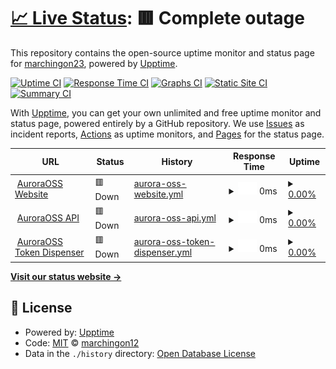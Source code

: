 # [📈 Live Status](https://marchingon23.github.io/status-page): <!--live status--> **🟥 Complete outage**

This repository contains the open-source uptime monitor and status page for [marchingon23](https://marchingon23.github.io/status-page), powered by [Upptime](https://github.com/upptime/upptime).

[![Uptime CI](https://github.com/marchingon23/status-page/workflows/Uptime%20CI/badge.svg)](https://github.com/marchingon23/status-page/actions?query=workflow%3A%22Uptime+CI%22)
[![Response Time CI](https://github.com/marchingon23/status-page/workflows/Response%20Time%20CI/badge.svg)](https://github.com/marchingon23/status-page/actions?query=workflow%3A%22Response+Time+CI%22)
[![Graphs CI](https://github.com/marchingon23/status-page/workflows/Graphs%20CI/badge.svg)](https://github.com/marchingon23/status-page/actions?query=workflow%3A%22Graphs+CI%22)
[![Static Site CI](https://github.com/marchingon23/status-page/workflows/Static%20Site%20CI/badge.svg)](https://github.com/marchingon23/status-page/actions?query=workflow%3A%22Static+Site+CI%22)
[![Summary CI](https://github.com/marchingon23/status-page/workflows/Summary%20CI/badge.svg)](https://github.com/marchingon23/status-page/actions?query=workflow%3A%22Summary+CI%22)

With [Upptime](https://upptime.js.org), you can get your own unlimited and free uptime monitor and status page, powered entirely by a GitHub repository. We use [Issues](https://github.com/marchingon23/status-page/issues) as incident reports, [Actions](https://github.com/marchingon23/status-page/actions) as uptime monitors, and [Pages](https://marchingon23.github.io/status-page) for the status page.

<!--start: status pages-->
<!-- This summary is generated by Upptime (https://github.com/upptime/upptime) -->
<!-- Do not edit this manually, your changes will be overwritten -->
<!-- prettier-ignore -->
| URL | Status | History | Response Time | Uptime |
| --- | ------ | ------- | ------------- | ------ |
| <img alt="" src="https://auroraoss.com/favicon.ico" height="13"> [AuroraOSS Website](https://auroraoss.com) | 🟥 Down | [aurora-oss-website.yml](https://github.com/marchingon12/status-page/commits/HEAD/history/aurora-oss-website.yml) | <details><summary><img alt="Response time graph" src="./graphs/aurora-oss-website/response-time-week.png" height="20"> 0ms</summary><br><a href="https://marchingon12.github.io/status-page/history/aurora-oss-website"><img alt="Response time 546" src="https://img.shields.io/endpoint?url=https%3A%2F%2Fraw.githubusercontent.com%2Fmarchingon12%2Fstatus-page%2FHEAD%2Fapi%2Faurora-oss-website%2Fresponse-time.json"></a><br><a href="https://marchingon12.github.io/status-page/history/aurora-oss-website"><img alt="24-hour response time 0" src="https://img.shields.io/endpoint?url=https%3A%2F%2Fraw.githubusercontent.com%2Fmarchingon12%2Fstatus-page%2FHEAD%2Fapi%2Faurora-oss-website%2Fresponse-time-day.json"></a><br><a href="https://marchingon12.github.io/status-page/history/aurora-oss-website"><img alt="7-day response time 0" src="https://img.shields.io/endpoint?url=https%3A%2F%2Fraw.githubusercontent.com%2Fmarchingon12%2Fstatus-page%2FHEAD%2Fapi%2Faurora-oss-website%2Fresponse-time-week.json"></a><br><a href="https://marchingon12.github.io/status-page/history/aurora-oss-website"><img alt="30-day response time 0" src="https://img.shields.io/endpoint?url=https%3A%2F%2Fraw.githubusercontent.com%2Fmarchingon12%2Fstatus-page%2FHEAD%2Fapi%2Faurora-oss-website%2Fresponse-time-month.json"></a><br><a href="https://marchingon12.github.io/status-page/history/aurora-oss-website"><img alt="1-year response time 554" src="https://img.shields.io/endpoint?url=https%3A%2F%2Fraw.githubusercontent.com%2Fmarchingon12%2Fstatus-page%2FHEAD%2Fapi%2Faurora-oss-website%2Fresponse-time-year.json"></a></details> | <details><summary><a href="https://marchingon12.github.io/status-page/history/aurora-oss-website">0.00%</a></summary><a href="https://marchingon12.github.io/status-page/history/aurora-oss-website"><img alt="All-time uptime 26.70%" src="https://img.shields.io/endpoint?url=https%3A%2F%2Fraw.githubusercontent.com%2Fmarchingon12%2Fstatus-page%2FHEAD%2Fapi%2Faurora-oss-website%2Fuptime.json"></a><br><a href="https://marchingon12.github.io/status-page/history/aurora-oss-website"><img alt="24-hour uptime 0.00%" src="https://img.shields.io/endpoint?url=https%3A%2F%2Fraw.githubusercontent.com%2Fmarchingon12%2Fstatus-page%2FHEAD%2Fapi%2Faurora-oss-website%2Fuptime-day.json"></a><br><a href="https://marchingon12.github.io/status-page/history/aurora-oss-website"><img alt="7-day uptime 0.00%" src="https://img.shields.io/endpoint?url=https%3A%2F%2Fraw.githubusercontent.com%2Fmarchingon12%2Fstatus-page%2FHEAD%2Fapi%2Faurora-oss-website%2Fuptime-week.json"></a><br><a href="https://marchingon12.github.io/status-page/history/aurora-oss-website"><img alt="30-day uptime 1.38%" src="https://img.shields.io/endpoint?url=https%3A%2F%2Fraw.githubusercontent.com%2Fmarchingon12%2Fstatus-page%2FHEAD%2Fapi%2Faurora-oss-website%2Fuptime-month.json"></a><br><a href="https://marchingon12.github.io/status-page/history/aurora-oss-website"><img alt="1-year uptime 13.68%" src="https://img.shields.io/endpoint?url=https%3A%2F%2Fraw.githubusercontent.com%2Fmarchingon12%2Fstatus-page%2FHEAD%2Fapi%2Faurora-oss-website%2Fuptime-year.json"></a></details>
| <img alt="" src="https://favicons.githubusercontent.com/auroraoss.com" height="13"> [AuroraOSS API](https://auroraoss.com/api/) | 🟥 Down | [aurora-oss-api.yml](https://github.com/marchingon12/status-page/commits/HEAD/history/aurora-oss-api.yml) | <details><summary><img alt="Response time graph" src="./graphs/aurora-oss-api/response-time-week.png" height="20"> 0ms</summary><br><a href="https://marchingon12.github.io/status-page/history/aurora-oss-api"><img alt="Response time 544" src="https://img.shields.io/endpoint?url=https%3A%2F%2Fraw.githubusercontent.com%2Fmarchingon12%2Fstatus-page%2FHEAD%2Fapi%2Faurora-oss-api%2Fresponse-time.json"></a><br><a href="https://marchingon12.github.io/status-page/history/aurora-oss-api"><img alt="24-hour response time 0" src="https://img.shields.io/endpoint?url=https%3A%2F%2Fraw.githubusercontent.com%2Fmarchingon12%2Fstatus-page%2FHEAD%2Fapi%2Faurora-oss-api%2Fresponse-time-day.json"></a><br><a href="https://marchingon12.github.io/status-page/history/aurora-oss-api"><img alt="7-day response time 0" src="https://img.shields.io/endpoint?url=https%3A%2F%2Fraw.githubusercontent.com%2Fmarchingon12%2Fstatus-page%2FHEAD%2Fapi%2Faurora-oss-api%2Fresponse-time-week.json"></a><br><a href="https://marchingon12.github.io/status-page/history/aurora-oss-api"><img alt="30-day response time 0" src="https://img.shields.io/endpoint?url=https%3A%2F%2Fraw.githubusercontent.com%2Fmarchingon12%2Fstatus-page%2FHEAD%2Fapi%2Faurora-oss-api%2Fresponse-time-month.json"></a><br><a href="https://marchingon12.github.io/status-page/history/aurora-oss-api"><img alt="1-year response time 1010" src="https://img.shields.io/endpoint?url=https%3A%2F%2Fraw.githubusercontent.com%2Fmarchingon12%2Fstatus-page%2FHEAD%2Fapi%2Faurora-oss-api%2Fresponse-time-year.json"></a></details> | <details><summary><a href="https://marchingon12.github.io/status-page/history/aurora-oss-api">0.00%</a></summary><a href="https://marchingon12.github.io/status-page/history/aurora-oss-api"><img alt="All-time uptime 12.35%" src="https://img.shields.io/endpoint?url=https%3A%2F%2Fraw.githubusercontent.com%2Fmarchingon12%2Fstatus-page%2FHEAD%2Fapi%2Faurora-oss-api%2Fuptime.json"></a><br><a href="https://marchingon12.github.io/status-page/history/aurora-oss-api"><img alt="24-hour uptime 0.00%" src="https://img.shields.io/endpoint?url=https%3A%2F%2Fraw.githubusercontent.com%2Fmarchingon12%2Fstatus-page%2FHEAD%2Fapi%2Faurora-oss-api%2Fuptime-day.json"></a><br><a href="https://marchingon12.github.io/status-page/history/aurora-oss-api"><img alt="7-day uptime 0.00%" src="https://img.shields.io/endpoint?url=https%3A%2F%2Fraw.githubusercontent.com%2Fmarchingon12%2Fstatus-page%2FHEAD%2Fapi%2Faurora-oss-api%2Fuptime-week.json"></a><br><a href="https://marchingon12.github.io/status-page/history/aurora-oss-api"><img alt="30-day uptime 1.38%" src="https://img.shields.io/endpoint?url=https%3A%2F%2Fraw.githubusercontent.com%2Fmarchingon12%2Fstatus-page%2FHEAD%2Fapi%2Faurora-oss-api%2Fuptime-month.json"></a><br><a href="https://marchingon12.github.io/status-page/history/aurora-oss-api"><img alt="1-year uptime 2.53%" src="https://img.shields.io/endpoint?url=https%3A%2F%2Fraw.githubusercontent.com%2Fmarchingon12%2Fstatus-page%2FHEAD%2Fapi%2Faurora-oss-api%2Fuptime-year.json"></a></details>
| <img alt="" src="https://favicons.githubusercontent.com/goolag.store" height="13"> [AuroraOSS Token Dispenser](http://goolag.store:1337/api/status) | 🟥 Down | [aurora-oss-token-dispenser.yml](https://github.com/marchingon12/status-page/commits/HEAD/history/aurora-oss-token-dispenser.yml) | <details><summary><img alt="Response time graph" src="./graphs/aurora-oss-token-dispenser/response-time-week.png" height="20"> 0ms</summary><br><a href="https://marchingon12.github.io/status-page/history/aurora-oss-token-dispenser"><img alt="Response time 406" src="https://img.shields.io/endpoint?url=https%3A%2F%2Fraw.githubusercontent.com%2Fmarchingon12%2Fstatus-page%2FHEAD%2Fapi%2Faurora-oss-token-dispenser%2Fresponse-time.json"></a><br><a href="https://marchingon12.github.io/status-page/history/aurora-oss-token-dispenser"><img alt="24-hour response time 0" src="https://img.shields.io/endpoint?url=https%3A%2F%2Fraw.githubusercontent.com%2Fmarchingon12%2Fstatus-page%2FHEAD%2Fapi%2Faurora-oss-token-dispenser%2Fresponse-time-day.json"></a><br><a href="https://marchingon12.github.io/status-page/history/aurora-oss-token-dispenser"><img alt="7-day response time 0" src="https://img.shields.io/endpoint?url=https%3A%2F%2Fraw.githubusercontent.com%2Fmarchingon12%2Fstatus-page%2FHEAD%2Fapi%2Faurora-oss-token-dispenser%2Fresponse-time-week.json"></a><br><a href="https://marchingon12.github.io/status-page/history/aurora-oss-token-dispenser"><img alt="30-day response time 0" src="https://img.shields.io/endpoint?url=https%3A%2F%2Fraw.githubusercontent.com%2Fmarchingon12%2Fstatus-page%2FHEAD%2Fapi%2Faurora-oss-token-dispenser%2Fresponse-time-month.json"></a><br><a href="https://marchingon12.github.io/status-page/history/aurora-oss-token-dispenser"><img alt="1-year response time 314" src="https://img.shields.io/endpoint?url=https%3A%2F%2Fraw.githubusercontent.com%2Fmarchingon12%2Fstatus-page%2FHEAD%2Fapi%2Faurora-oss-token-dispenser%2Fresponse-time-year.json"></a></details> | <details><summary><a href="https://marchingon12.github.io/status-page/history/aurora-oss-token-dispenser">0.00%</a></summary><a href="https://marchingon12.github.io/status-page/history/aurora-oss-token-dispenser"><img alt="All-time uptime 71.34%" src="https://img.shields.io/endpoint?url=https%3A%2F%2Fraw.githubusercontent.com%2Fmarchingon12%2Fstatus-page%2FHEAD%2Fapi%2Faurora-oss-token-dispenser%2Fuptime.json"></a><br><a href="https://marchingon12.github.io/status-page/history/aurora-oss-token-dispenser"><img alt="24-hour uptime 0.00%" src="https://img.shields.io/endpoint?url=https%3A%2F%2Fraw.githubusercontent.com%2Fmarchingon12%2Fstatus-page%2FHEAD%2Fapi%2Faurora-oss-token-dispenser%2Fuptime-day.json"></a><br><a href="https://marchingon12.github.io/status-page/history/aurora-oss-token-dispenser"><img alt="7-day uptime 0.00%" src="https://img.shields.io/endpoint?url=https%3A%2F%2Fraw.githubusercontent.com%2Fmarchingon12%2Fstatus-page%2FHEAD%2Fapi%2Faurora-oss-token-dispenser%2Fuptime-week.json"></a><br><a href="https://marchingon12.github.io/status-page/history/aurora-oss-token-dispenser"><img alt="30-day uptime 1.38%" src="https://img.shields.io/endpoint?url=https%3A%2F%2Fraw.githubusercontent.com%2Fmarchingon12%2Fstatus-page%2FHEAD%2Fapi%2Faurora-oss-token-dispenser%2Fuptime-month.json"></a><br><a href="https://marchingon12.github.io/status-page/history/aurora-oss-token-dispenser"><img alt="1-year uptime 66.80%" src="https://img.shields.io/endpoint?url=https%3A%2F%2Fraw.githubusercontent.com%2Fmarchingon12%2Fstatus-page%2FHEAD%2Fapi%2Faurora-oss-token-dispenser%2Fuptime-year.json"></a></details>

<!--end: status pages-->

[**Visit our status website →**](https://marchingon23.github.io/status-page)

## 📄 License

- Powered by: [Upptime](https://github.com/upptime/upptime)
- Code: [MIT](./LICENSE) © [marchingon12](https://marchingon23.github.io/status-page)
- Data in the `./history` directory: [Open Database License](https://opendatacommons.org/licenses/odbl/1-0/)
